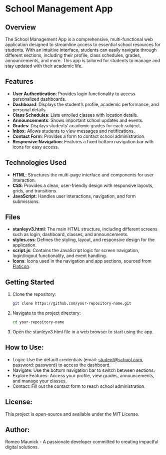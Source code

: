 # School Management App

## Overview
The School Management App is a comprehensive, multi-functional web application designed to streamline access to essential school resources for students. With an intuitive interface, students can easily navigate through different sections, including their profile, class schedules, grades, announcements, and more. This app is tailored for students to manage and stay updated with their academic life.

## Features
- **User Authentication**: Provides login functionality to access personalized dashboards.
- **Dashboard**: Displays the student’s profile, academic performance, and personal details.
- **Class Schedules**: Lists enrolled classes with location details.
- **Announcements**: Shows important school updates and events.
- **Grades**: Displays students’ academic grades for each subject.
- **Inbox**: Allows students to view messages and notifications.
- **Contact Form**: Provides a form to contact school administration.
- **Responsive Navigation**: Features a fixed bottom navigation bar with icons for easy access.

## Technologies Used
- **HTML**: Structures the multi-page interface and components for user interaction.
- **CSS**: Provides a clean, user-friendly design with responsive layouts, grids, and transitions.
- **JavaScript**: Handles user interactions, navigation, and form submissions.

## Files
- **stanleyv3.html**: The main HTML structure, including different screens such as login, dashboard, classes, and announcements.
- **styles.css**: Defines the styling, layout, and responsive design for the application.
- **script.js**: Contains the JavaScript logic for screen navigation, login/logout functionality, and event handling.
- **Icons**: Icons used in the navigation and app sections, sourced from [Flaticon](https://www.flaticon.com/free-icon/home_25694).

## Getting Started
1. Clone the repository:
   ```bash
   git clone https://github.com/your-repository-name.git
2. Navigate to the project directory:
   ```bash
   cd your-repository-name
3. Open the stanleyv3.html file in a web browser to start using the app.

## How to Use:
- Login: Use the default credentials (email: student@school.com, password: password) to access the dashboard.
- Navigate: Use the bottom navigation bar to switch between sections.
- Explore Features: Access your profile, view grades, announcements, and manage your classes.
- Contact: Fill out the contact form to reach school administration.

## License:
This project is open-source and available under the MIT License.

## Author:
Romeo Maunick - A passionate developer committed to creating impactful digital solutions.


















